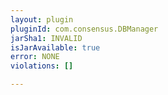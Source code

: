 ```yaml
---
layout: plugin
pluginId: com.consensus.DBManager
jarSha1: INVALID
isJarAvailable: true
error: NONE
violations: []

---
```

